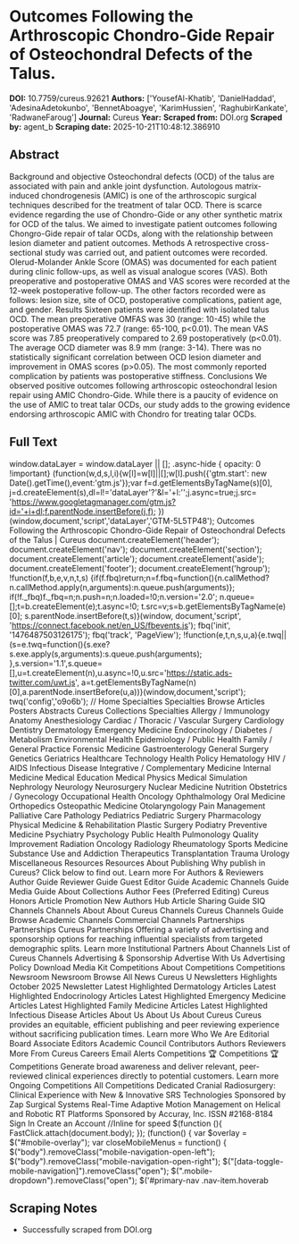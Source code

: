 # Outcomes Following the Arthroscopic Chondro-Gide Repair of Osteochondral Defects of the Talus.

**DOI:** 10.7759/cureus.92621
**Authors:** ['YousefAl-Khatib', 'DanielHaddad', 'AdesinaAdetokunbo', 'BennetAboagye', 'KarimHussien', 'RaghubirKankate', 'RadwaneFaroug']
**Journal:** Cureus
**Year:** 
**Scraped from:** DOI.org
**Scraped by:** agent_b
**Scraping date:** 2025-10-21T10:48:12.386910

## Abstract

Background and objective Osteochondral defects (OCD) of the talus are associated with pain and ankle joint dysfunction. Autologous matrix-induced chondrogenesis (AMIC) is one of the arthroscopic surgical techniques described for the treatment of talar OCD. There is scarce evidence regarding the use of Chondro-Gide or any other synthetic matrix for OCD of the talus. We aimed to investigate patient outcomes following Chongro-Gide repair of talar OCDs, along with the relationship between lesion diameter and patient outcomes. Methods A retrospective cross-sectional study was carried out, and patient outcomes were recorded. Olerud-Molander Ankle Score (OMAS) was documented for each patient during clinic follow-ups, as well as visual analogue scores (VAS). Both preoperative and postoperative OMAS and VAS scores were recorded at the 12-week postoperative follow-up. The other factors recorded were as follows: lesion size, site of OCD, postoperative complications, patient age, and gender. Results Sixteen patients were identified with isolated talus OCD. The mean preoperative OMFAS was 30 (range: 10-45) while the postoperative OMAS was 72.7 (range: 65-100, p<0.01). The mean VAS score was 7.85 preoperatively compared to 2.69 postoperatively (p<0.01). The average OCD diameter was 8.9 mm (range: 3-14). There was no statistically significant correlation between OCD lesion diameter and improvement in OMAS scores (p>0.05). The most commonly reported complication by patients was postoperative stiffness. Conclusions We observed positive outcomes following arthroscopic osteochondral lesion repair using AMIC Chondro-Gide. While there is a paucity of evidence on the use of AMIC to treat talar OCDs, our study adds to the growing evidence endorsing arthroscopic AMIC with Chondro for treating talar OCDs.

## Full Text

window.dataLayer = window.dataLayer || []; .async-hide { opacity: 0 !important} (function(w,d,s,l,i){w[l]=w[l]||[];w[l].push({'gtm.start': new Date().getTime(),event:'gtm.js'});var f=d.getElementsByTagName(s)[0], j=d.createElement(s),dl=l!='dataLayer'?'&l='+l:'';j.async=true;j.src= 'https://www.googletagmanager.com/gtm.js?id='+i+dl;f.parentNode.insertBefore(j,f); })(window,document,'script','dataLayer','GTM-5L5TP48'); Outcomes Following the Arthroscopic Chondro-Gide Repair of Osteochondral Defects of the Talus | Cureus document.createElement('header'); document.createElement('nav'); document.createElement('section'); document.createElement('article'); document.createElement('aside'); document.createElement('footer'); document.createElement('hgroup'); !function(f,b,e,v,n,t,s) {if(f.fbq)return;n=f.fbq=function(){n.callMethod? n.callMethod.apply(n,arguments):n.queue.push(arguments)}; if(!f._fbq)f._fbq=n;n.push=n;n.loaded=!0;n.version='2.0'; n.queue=[];t=b.createElement(e);t.async=!0; t.src=v;s=b.getElementsByTagName(e)[0]; s.parentNode.insertBefore(t,s)}(window, document,'script', 'https://connect.facebook.net/en_US/fbevents.js'); fbq('init', '1476487503126175'); fbq('track', 'PageView'); !function(e,t,n,s,u,a){e.twq||(s=e.twq=function(){s.exe?s.exe.apply(s,arguments):s.queue.push(arguments); },s.version='1.1',s.queue=[],u=t.createElement(n),u.async=!0,u.src='https://static.ads-twitter.com/uwt.js', a=t.getElementsByTagName(n)[0],a.parentNode.insertBefore(u,a))}(window,document,'script'); twq('config','o9o6b'); // Home Specialties Specialties Browse Articles Posters Abstracts Cureus Collections Specialties Allergy / Immunology Anatomy Anesthesiology Cardiac / Thoracic / Vascular Surgery Cardiology Dentistry Dermatology Emergency Medicine Endocrinology / Diabetes / Metabolism Environmental Health Epidemiology / Public Health Family / General Practice Forensic Medicine Gastroenterology General Surgery Genetics Geriatrics Healthcare Technology Health Policy Hematology HIV / AIDS Infectious Disease Integrative / Complementary Medicine Internal Medicine Medical Education Medical Physics Medical Simulation Nephrology Neurology Neurosurgery Nuclear Medicine Nutrition Obstetrics / Gynecology Occupational Health Oncology Ophthalmology Oral Medicine Orthopedics Osteopathic Medicine Otolaryngology Pain Management Palliative Care Pathology Pediatrics Pediatric Surgery Pharmacology Physical Medicine & Rehabilitation Plastic Surgery Podiatry Preventive Medicine Psychiatry Psychology Public Health Pulmonology Quality Improvement Radiation Oncology Radiology Rheumatology Sports Medicine Substance Use and Addiction Therapeutics Transplantation Trauma Urology Miscellaneous Resources Resources About Publishing Why publish in Cureus? Click below to find out. Learn more For Authors & Reviewers Author Guide Reviewer Guide Guest Editor Guide Academic Channels Guide Media Guide About Collections Author Fees (Preferred Editing) Cureus Honors Article Promotion New Authors Hub Article Sharing Guide SIQ Channels Channels About About Cureus Channels Cureus Channels Guide Browse Academic Channels Commercial Channels Partnerships Partnerships Cureus Partnerships Offering a variety of advertising and sponsorship options for reaching influential specialists from targeted demographic splits. Learn more Institutional Partners About Channels List of Cureus Channels Advertising & Sponsorship Advertise With Us Advertising Policy Download Media Kit Competitions About Competitions Competitions Newsroom Newsroom Browse All News Cureus U Newsletters Highlights October 2025 Newsletter Latest Highlighted Dermatology Articles Latest Highlighted Endocrinology Articles Latest Highlighted Emergency Medicine Articles Latest Highlighted Family Medicine Articles Latest Highlighted Infectious Disease Articles About Us About Us About Cureus Cureus provides an equitable, efficient publishing and peer reviewing experience without sacrificing publication times. Learn more Who We Are Editorial Board Associate Editors Academic Council Contributors Authors Reviewers More From Cureus Careers Email Alerts Competitions 🏆 Competitions 🏆 Competitions Generate broad awareness and deliver relevant, peer-reviewed clinical experiences directly to potential customers. Learn more Ongoing Competitions All Competitions Dedicated Cranial Radiosurgery: Clinical Experience with New & Innovative SRS Technologies Sponsored by Zap Surgical Systems Real-Time Adaptive Motion Management on Helical and Robotic RT Platforms Sponsored by Accuray, Inc. ISSN #2168-8184 &nbsp; Sign In Create an Account //Inline for speed $(function (){ FastClick.attach(document.body); }); (function() { var $overlay = $("#mobile-overlay"); var closeMobileMenus = function() { $("body").removeClass("mobile-navigation-open-left"); $("body").removeClass("mobile-navigation-open-right"); $("[data-toggle-mobile-navigation]").removeClass("open"); $(".mobile-dropdown").removeClass("open"); $('#primary-nav .nav-item.hoverab

## Scraping Notes

- Successfully scraped from DOI.org
